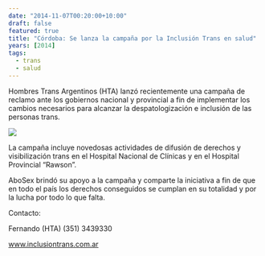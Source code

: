 ```yaml
---
date: "2014-11-07T00:20:00+10:00"
draft: false
featured: true
title: "Córdoba: Se lanza la campaña por la Inclusión Trans en salud"
years: [2014]
tags:
  - trans
  - salud
---
```


Hombres Trans Argentinos (HTA) lanzó recientemente una campaña de reclamo ante los gobiernos nacional y provincial a fin de implementar los cambios necesarios para alcanzar la despatologización e inclusión de las personas trans.

![](/images/post/20141107-2.jpg/)

La campaña incluye novedosas actividades de difusión de derechos y visibilización trans en el Hospital Nacional de Clínicas y en el Hospital Provincial “Rawson”.

AboSex brindó su apoyo a la campaña y comparte la iniciativa a fin de que en todo el país los derechos conseguidos se cumplan en su totalidad y por la lucha por todo lo que falta.

Contacto:

Fernando (HTA) (351) 3439330

www.inclusiontrans.com.ar

